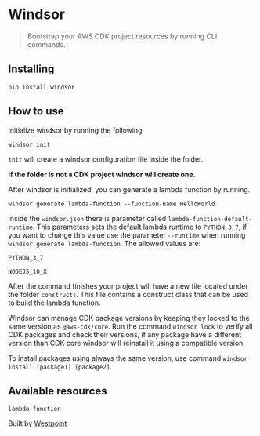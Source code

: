 # Windsor
> Bootstrap your AWS CDK project resources by running CLI commands.

## Installing
`pip install windsor`

## How to use
Initialize windsor by running the following

`windsor init`

`init` will create a windsor configuration file inside the folder.

**If the folder is not a CDK project windsor will create one.**

After windsor is initialized, you can generate a lambda function by running.

`windsor generate lambda-function --function-name HelloWorld`

Inside the `windsor.json` there is parameter called `lambda-function-default-runtime`. This parameters sets the default lambda runtime to `PYTHON_3_7`, if you want to change this value use the parameter `--runtime` when running `windsor generate lambda-function`. The allowed values are:

`PYTHON_3_7`

`NODEJS_10_X`

After the command finishes your project will have a new file located under the folder `constructs`. This file contains a construct class that can be used to build the lambda function.

Windsor can manage CDK package versions by keeping they locked to the same version as `@aws-cdk/core`. Run the command
`windsor lock` to verify all CDK packages and check their versions, if any package have a different version than CDK core windsor will reinstall it using a compatible version.

To install packages using always the same version, use command `windsor install [package1] [package2]`.

## Available resources
`lambda-function`

Built by [Westpoint](https://westpoint.io)
